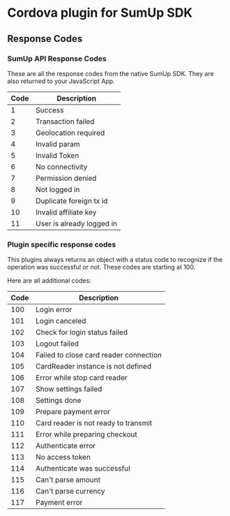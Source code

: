 # Cordova plugin for SumUp SDK

## Response Codes

### SumUp API Response Codes

These are all the response codes from the native SumUp SDK. They are also returned to your JavaScript 
App.

| Code | Description               | 
| ---- | ------------------------- |
| 1    | Success                   |
| 2    | Transaction failed        |         
| 3    | Geolocation required      | 
| 4    | Invalid param             | 
| 5    | Invalid Token             | 
| 6    | No connectivity           | 
| 7    | Permission denied         | 
| 8    | Not logged in             | 
| 9    | Duplicate foreign tx id   | 
| 10   | Invalid affiliate key     | 
| 11   | User is already logged in | 

### Plugin specific response codes
This plugins always returns an object with a status code to recognize if the operation was successful
or not. These codes are starting at 100.

Here are all additional codes:

| Code | Description                    |
| ---- | ------------------------------ |
| 100  | Login error                    |
| 101  | Login canceled                 |
| 102  | Check for login status failed  |
| 103  | Logout failed                  |
| 104  | Failed to close card reader connection |
| 105  | CardReader instance is not defined |
| 106  | Error while stop card reader |
| 107  | Show settings failed |
| 108  | Settings done |
| 109  | Prepare payment error |
| 110  | Card reader is not ready to transmit |
| 111  | Error while preparing checkout |
| 112  | Authenticate error |
| 113  | No access token |
| 114  | Authenticate was successful |
| 115  | Can't parse amount |
| 116  | Can't parse currency |
| 117  | Payment error |
